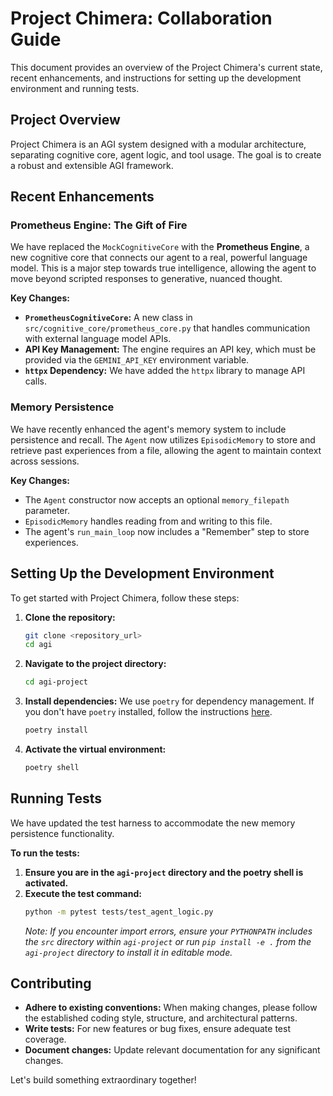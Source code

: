 # Project Chimera: Collaboration Guide

This document provides an overview of the Project Chimera's current state, recent enhancements, and instructions for setting up the development environment and running tests.

## Project Overview

Project Chimera is an AGI system designed with a modular architecture, separating cognitive core, agent logic, and tool usage. The goal is to create a robust and extensible AGI framework.

## Recent Enhancements

### Prometheus Engine: The Gift of Fire

We have replaced the `MockCognitiveCore` with the **Prometheus Engine**, a new cognitive core that connects our agent to a real, powerful language model. This is a major step towards true intelligence, allowing the agent to move beyond scripted responses to generative, nuanced thought.

**Key Changes:**
- **`PrometheusCognitiveCore`:** A new class in `src/cognitive_core/prometheus_core.py` that handles communication with external language model APIs.
- **API Key Management:** The engine requires an API key, which must be provided via the `GEMINI_API_KEY` environment variable.
- **`httpx` Dependency:** We have added the `httpx` library to manage API calls.

### Memory Persistence

We have recently enhanced the agent's memory system to include persistence and recall. The `Agent` now utilizes `EpisodicMemory` to store and retrieve past experiences from a file, allowing the agent to maintain context across sessions.

**Key Changes:**
- The `Agent` constructor now accepts an optional `memory_filepath` parameter.
- `EpisodicMemory` handles reading from and writing to this file.
- The agent's `run_main_loop` now includes a "Remember" step to store experiences.

## Setting Up the Development Environment

To get started with Project Chimera, follow these steps:

1.  **Clone the repository:**
    ```bash
    git clone <repository_url>
    cd agi
    ```

2.  **Navigate to the project directory:**
    ```bash
    cd agi-project
    ```

3.  **Install dependencies:**
    We use `poetry` for dependency management. If you don't have `poetry` installed, follow the instructions [here](https://python-poetry.org/docs/#installation).
    ```bash
    poetry install
    ```

4.  **Activate the virtual environment:**
    ```bash
    poetry shell
    ```

## Running Tests

We have updated the test harness to accommodate the new memory persistence functionality.

**To run the tests:**

1.  **Ensure you are in the `agi-project` directory and the poetry shell is activated.**
2.  **Execute the test command:**
    ```bash
    python -m pytest tests/test_agent_logic.py
    ```
    *Note: If you encounter import errors, ensure your `PYTHONPATH` includes the `src` directory within `agi-project` or run `pip install -e .` from the `agi-project` directory to install it in editable mode.*

## Contributing

-   **Adhere to existing conventions:** When making changes, please follow the established coding style, structure, and architectural patterns.
-   **Write tests:** For new features or bug fixes, ensure adequate test coverage.
-   **Document changes:** Update relevant documentation for any significant changes.

Let's build something extraordinary together!
